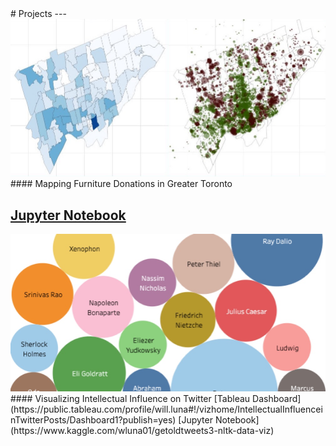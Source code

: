 <link rel="shortcut icon" type="image/x-icon" href="images/favicon.ico">
# Projects
---
<img src="images/furniture_bank.jpg"/>
#### Mapping Furniture Donations in Greater Toronto 

[Jupyter Notebook](https://kaggle.com/wluna01/furniture-bank-data-viz-for-social-good-project)
---
<img src="images/intellectual_twitter.jpg"/>
#### Visualizing Intellectual Influence on Twitter
[Tableau Dashboard](https://public.tableau.com/profile/will.luna#!/vizhome/IntellectualInfluenceinTwitterPosts/Dashboard1?publish=yes)
[Jupyter Notebook](https://www.kaggle.com/wluna01/getoldtweets3-nltk-data-viz)
